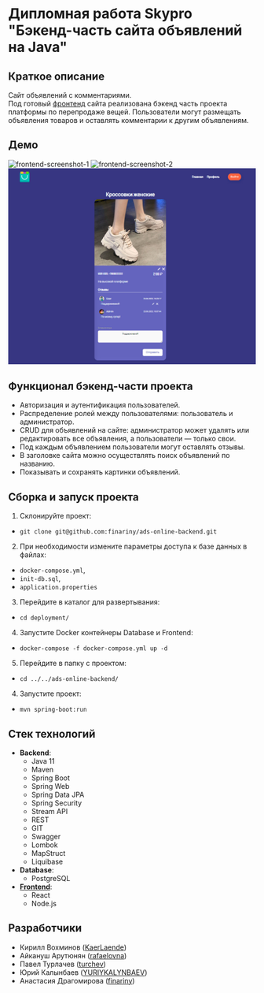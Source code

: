 # Дипломная работа Skypro "Бэкенд-часть сайта объявлений на Java"

## Краткое описание
Сайт объявлений с комментариями.  
Под готовый [фронтенд](https://github.com/BizinMitya/front-react-avito) сайта реализована бэкенд часть проекта платформы по перепродаже вещей.
Пользователи могут размещать объявления товаров и оставлять комментарии к другим объявлениям.

## Демо
![frontend-screenshot-1](src/main/resources/screenshots/frontend-screenshot-1.jpg)
![frontend-screenshot-2](src/main/resources/screenshots/frontend-screenshot-2.jpg)
![frontend-screenshot-3](src/main/resources/screenshots/frontend-screenshot-3.jpg)

## Функционал бэкенд-части проекта
- Авторизация и аутентификация пользователей.
- Распределение ролей между пользователями: пользователь и администратор.
- CRUD для объявлений на сайте: администратор может удалять или редактировать все объявления, а пользователи — только свои.
- Под каждым объявлением пользователи могут оставлять отзывы.
- В заголовке сайта можно осуществлять поиск объявлений по названию.
- Показывать и сохранять картинки объявлений.

## Сборка и запуск проекта
1. Склонируйте проект:
* `git clone git@github.com:finariny/ads-online-backend.git`
2. При необходимости измените параметры доступа к базе данных в файлах:
* `docker-compose.yml`, 
* `init-db.sql`, 
* `application.properties`  
3. Перейдите в каталог для развертывания:
* `cd deployment/`
4. Запустите Docker контейнеры Database и Frontend:
* `docker-compose -f docker-compose.yml up -d`
5. Перейдите в папку с проектом:
*  `cd ../../ads-online-backend/`
4. Запустите проект:
* `mvn spring-boot:run`

## Стек технологий
* **Backend**:
  - Java 11
  - Maven
  - Spring Boot
  - Spring Web
  - Spring Data JPA
  - Spring Security
  - Stream API
  - REST
  - GIT
  - Swagger
  - Lombok
  - MapStruct
  - Liquibase
* **Database**:
  - PostgreSQL
* **[Frontend](https://github.com/BizinMitya/front-react-avito)**:
  - React
  - Node.js

## Разработчики
- Кирилл Вохминов ([KaerLaende](https://github.com/KaerLaende))
- Айкануш Арутюнян ([rafaelovna](https://github.com/rafaelovna))
- Павел Турлачев ([turchev](https://github.com/turchev))
- Юрий Калынбаев ([YURIYKALYNBAEV](https://github.com/YURIYKALYNBAEV))
- Анастасия Драгомирова ([finariny](https://github.com/finariny))